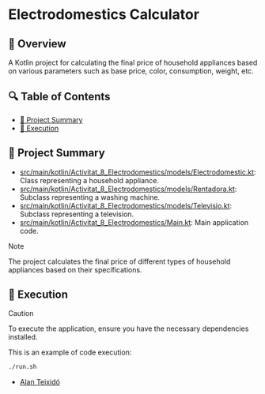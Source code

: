 # Electrodomestics Calculator

## 📌 Overview

A Kotlin project for calculating the final price of household appliances based on various parameters such as base price, color, consumption, weight, etc.

## 🔍 Table of Contents

* [📝 Project Summary](#-project-summary)
* [🚀 Execution](#-execution)

## 📝 Project Summary

- [src/main/kotlin/Activitat_8_Electrodomestics/models/Electrodomestic.kt](src/main/kotlin/Activitat_8_Electrodomestics/models/Electrodomestic.kt): Class representing a household appliance.
- [src/main/kotlin/Activitat_8_Electrodomestics/models/Rentadora.kt](src/main/kotlin/Activitat_8_Electrodomestics/models/Rentadora.kt): Subclass representing a washing machine.
- [src/main/kotlin/Activitat_8_Electrodomestics/models/Televisio.kt](src/main/kotlin/Activitat_8_Electrodomestics/models/Televisio.kt): Subclass representing a television.
- [src/main/kotlin/Activitat_8_Electrodomestics/Main.kt](src/main/kotlin/Activitat_8_Electrodomestics/Main.kt): Main application code.
  
> [!NOTE]
> The project calculates the final price of different types of household appliances based on their specifications.

## 🚀 Execution

> [!CAUTION]
> To execute the application, ensure you have the necessary dependencies installed.

This is an example of code execution:

```bash
./run.sh
```

- [Alan Teixidó](https://github.com/AlanTeixido)
